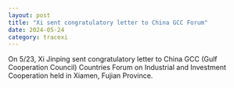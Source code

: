 ```yaml
---
layout: post
title: "Xi sent congratulatory letter to China GCC Forum"
date: 2024-05-24
category: tracexi
---
```


On 5/23, Xi Jinping sent congratulatory letter to China GCC (Gulf Cooperation Council) Countries Forum on Industrial and Investment Cooperation held in Xiamen, Fujian Province.
